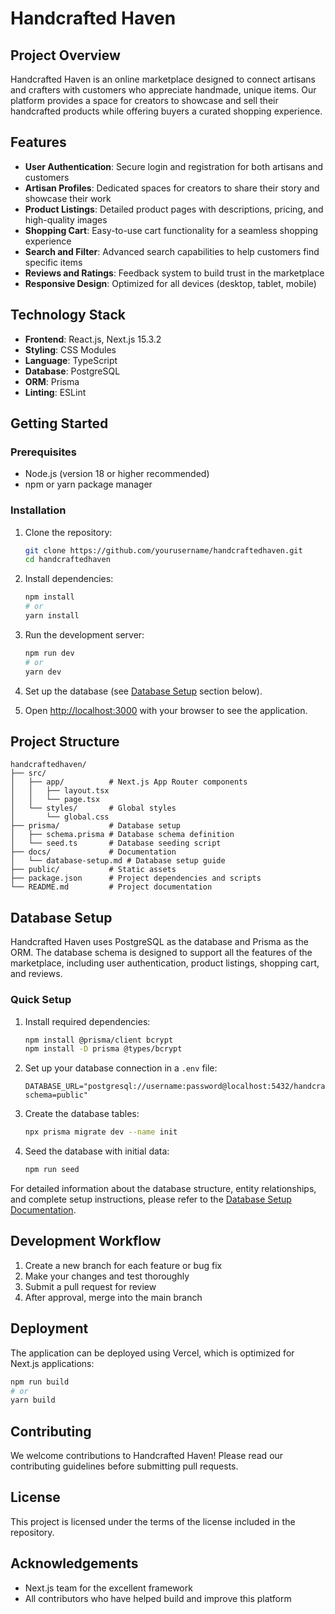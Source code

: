 # Handcrafted Haven

## Project Overview
Handcrafted Haven is an online marketplace designed to connect artisans and crafters with customers who appreciate handmade, unique items. Our platform provides a space for creators to showcase and sell their handcrafted products while offering buyers a curated shopping experience.

## Features
- **User Authentication**: Secure login and registration for both artisans and customers
- **Artisan Profiles**: Dedicated spaces for creators to share their story and showcase their work
- **Product Listings**: Detailed product pages with descriptions, pricing, and high-quality images
- **Shopping Cart**: Easy-to-use cart functionality for a seamless shopping experience
- **Search and Filter**: Advanced search capabilities to help customers find specific items
- **Reviews and Ratings**: Feedback system to build trust in the marketplace
- **Responsive Design**: Optimized for all devices (desktop, tablet, mobile)

## Technology Stack
- **Frontend**: React.js, Next.js 15.3.2
- **Styling**: CSS Modules
- **Language**: TypeScript
- **Database**: PostgreSQL
- **ORM**: Prisma
- **Linting**: ESLint

## Getting Started

### Prerequisites
- Node.js (version 18 or higher recommended)
- npm or yarn package manager

### Installation
1. Clone the repository:
   ```bash
   git clone https://github.com/yourusername/handcraftedhaven.git
   cd handcraftedhaven
   ```

2. Install dependencies:
   ```bash
   npm install
   # or
   yarn install
   ```

3. Run the development server:
   ```bash
   npm run dev
   # or
   yarn dev
   ```

4. Set up the database (see [Database Setup](#database-setup) section below).

5. Open [http://localhost:3000](http://localhost:3000) with your browser to see the application.

## Project Structure
```
handcraftedhaven/
├── src/
│   ├── app/          # Next.js App Router components
│   │   ├── layout.tsx
│   │   └── page.tsx
│   └── styles/       # Global styles
│       └── global.css
├── prisma/           # Database setup
│   ├── schema.prisma # Database schema definition
│   └── seed.ts       # Database seeding script
├── docs/             # Documentation
│   └── database-setup.md # Database setup guide
├── public/           # Static assets
├── package.json      # Project dependencies and scripts
└── README.md         # Project documentation
```

## Database Setup

Handcrafted Haven uses PostgreSQL as the database and Prisma as the ORM. The database schema is designed to support all the features of the marketplace, including user authentication, product listings, shopping cart, and reviews.

### Quick Setup

1. Install required dependencies:
   ```bash
   npm install @prisma/client bcrypt
   npm install -D prisma @types/bcrypt
   ```

2. Set up your database connection in a `.env` file:
   ```
   DATABASE_URL="postgresql://username:password@localhost:5432/handcraftedhaven?schema=public"
   ```

3. Create the database tables:
   ```bash
   npx prisma migrate dev --name init
   ```

4. Seed the database with initial data:
   ```bash
   npm run seed
   ```

For detailed information about the database structure, entity relationships, and complete setup instructions, please refer to the [Database Setup Documentation](./docs/database-setup.md).

## Development Workflow
1. Create a new branch for each feature or bug fix
2. Make your changes and test thoroughly
3. Submit a pull request for review
4. After approval, merge into the main branch

## Deployment
The application can be deployed using Vercel, which is optimized for Next.js applications:

```bash
npm run build
# or
yarn build
```

## Contributing
We welcome contributions to Handcrafted Haven! Please read our contributing guidelines before submitting pull requests.

## License
This project is licensed under the terms of the license included in the repository.

## Acknowledgements
- Next.js team for the excellent framework
- All contributors who have helped build and improve this platform
